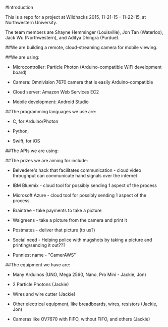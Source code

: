 #Introduction

This is a repo for a project at Wildhacks 2015, 11-21-15 - 11-22-15, at Northwestern University.

The team members are Shayne Hemminger (Louisville), Jon Tan (Waterloo), Jack Wu (Northwestern), and Aditya Dhingra (Purdue).

##We are building a remote, cloud-streaming camera for mobile viewing. 

##We are using:

- Microcontroller: Particle Photon (Arduino-compatible WiFi development board)

- Camera: Omnivision 7670 camera that is easily Arduino-compatible

- Cloud server: Amazon Web Services EC2

- Mobile development: Android Studio

##The programming languages we use are:

- C, for Arduino/Photon

- Python, 

- Swift, for iOS

##The APIs we are using:

##The prizes we are aiming for include:

- Belvedere's hack that facilitates communication - cloud video throughput can communicate hand signals over the internet

- IBM Bluemix - cloud tool for possibly sending 1 aspect of the process

- Microsoft Azure - cloud tool for possibly sending 1 aspect of the process

- Braintree - take payments to take a picture

- Walgreens - take a picture from the camera and print it 

- Postmates - deliver that picture (to us?)

- Social need - Helping police with mugshots by taking a picture and printing/sending it out???

- Punniest name - "CamerAWS"

##The equipment we have are:

- Many Arduinos (UNO, Mega 2560, Nano, Pro Mini - Jackie, Jon)

- 2 Particle Photons (Jackie)

- Wires and wire cutter (Jackie)

- Other electrical equipment, like breadboards, wires, resistors (Jackie, Jon)

- Cameras like OV7670 with FIFO, without FIFO, and others (Jackie)
